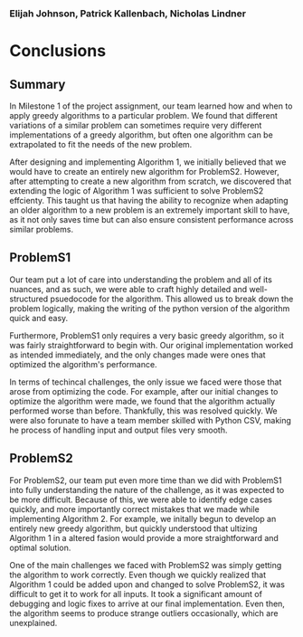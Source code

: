 ### Elijah Johnson, Patrick Kallenbach, Nicholas Lindner
# Conclusions

## Summary
In Milestone 1 of the project assignment, our team learned how and when to apply greedy algorithms to a particular problem. We found that different variations of a similar problem can sometimes require very different implementations of a greedy algorithm, but often one algorithm can be extrapolated to fit the needs of the new problem.

After designing and implementing Algorithm 1, we initially believed that we would have to create an entirely new algorithm for ProblemS2. However, after attempting to create a new algorithm from scratch, we discovered that extending the logic of Algorithm 1 was sufficient to solve ProblemS2 effcienty. This taught us that having the ability to recognize when adapting an older algorithm to a new problem is an extremely important skill to have, as it not only saves time but can also ensure consistent performance across similar problems. 

## ProblemS1
Our team put a lot of care into understanding the problem and all of its nuances, and as such, we were able to craft highly detailed and well-structured psuedocode for the algorithm. This allowed us to break down the problem logically, making the writing of the python version of the algorithm quick and easy. 

Furthermore, ProblemS1 only requires a very basic greedy algorithm, so it was fairly straightforward to begin with. Our original implementation worked as intended immediately, and the only changes made were ones that optimized the algorithm's performance.

In terms of techincal challenges, the only issue we faced were those that arose from optimizing the code. For example, after our initial changes to optimize the algorithm were made, we found that the algorithm actually performed worse than before. Thankfully, this was resolved quickly. We were also forunate to have a team member skilled with Python CSV, making he process of handling input and output files very smooth.

## ProblemS2
For ProblemS2, our team put even more time than we did with ProblemS1 into fully understanding the nature of the challenge, as it was expected to be more difficult. Because of this, we were able to identify edge cases quickly, and more importantly correct mistakes that we made while implementing Algorithm 2. For example, we initally begun to develop an entirely new greedy algorithm, but quickly understood that ultizing Algorithm 1 in a altered fasion would provide a more straightforward and optimal solution.

One of the main challenges we faced with ProblemS2 was simply getting the algorithm to work correctly. Even though we quickly realized that Algorithm 1 could be added upon and changed to solve ProblemS2, it was difficult to get it to work for all inputs. It took a significant amount of debugging and logic fixes to arrive at our final implementation. Even then, the algorithm seems to produce strange outliers occasionally, which are unexplained.
